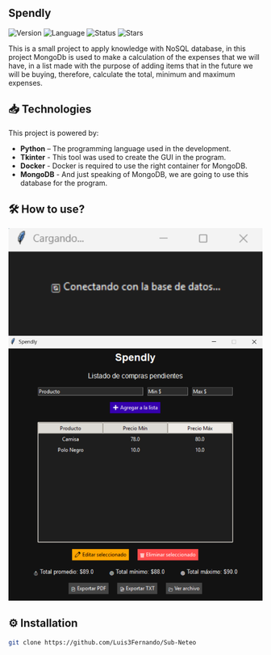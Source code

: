 ## Spendly

![Version](https://img.shields.io/badge/version-1.0.0-blue) ![Language](https://img.shields.io/badge/language-Python-yellow) ![Status](https://img.shields.io/badge/status-Completed-green)
![Stars](https://img.shields.io/github/stars/Luis3Fernando/Spendly?style=social)

This is a small project to apply knowledge with NoSQL database, in this project MongoDb is used to make a calculation of the expenses that we will have, in a list made with the purpose of adding items that in the future we will be buying, therefore, calculate the total, minimum and maximum expenses.

## 📥 Technologies

This project is powered by:

- **Python** – The programming language used in the development.
- **Tkinter** - This tool was used to create the GUI in the program.
- **Docker** - Docker is required to use the right container for MongoDB.
- **MongoDB** - And just speaking of MongoDB, we are going to use this database for the program.

## 🛠 How to use? 

<img src="assets/screenshots/conectando.png" width="600"/>

<img src="assets/screenshots/main.png" width="600"/>



## ⚙️ Installation

```bash
git clone https://github.com/Luis3Fernando/Sub-Neteo
